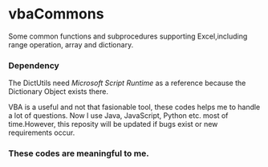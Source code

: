 # vbaCommons

Some common functions and subprocedures supporting Excel,including range operation, array and dictionary.


### Dependency

The DictUtils need *Microsoft Script Runtime* as a reference because the Dictionary Object exists there.

VBA is a useful and not that fasionable tool, these codes helps me to handle a lot of questions. Now I use Java, JavaScript, Python etc. most of time.However, this reposity will be updated if bugs exist or new requirements occur.

### These codes are meaningful to me.
